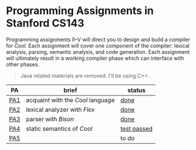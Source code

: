 # Programming Assignments in Stanford CS143

Programming assignments II–V will direct you to design and build a compiler for *Cool*. Each assignment
will cover one component of the compiler: lexical analysis, parsing, semantic analysis, and code generation.
Each assignment will ultimately result in a working compiler phase which can interface with other phases.

> Java related materials are removed. I'll be using C++.

| PA  | brief  | status |
|-----|--------|--------|
| [PA1](handouts/PA1.pdf) | acquaint with the *Cool* language | [done](assignments/PA1/) |
| [PA2](handouts/PA2.pdf) | lexical analyzer with *Flex* | [done](assignments/PA2/) |
| [PA3](handouts/PA3.pdf) | parser with *Bison* | [done](assignments/PA3/) |
| [PA4](handouts/PA4.pdf) | static semantics of *Cool* | [test passed](assignments/PA4/) |
| [PA5](handouts/PA5.pdf) |        | to do |
